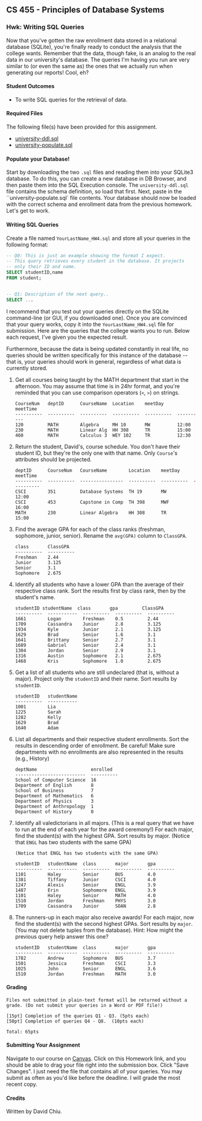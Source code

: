 ## CS 455 - Principles of Database Systems

### Hwk: Writing SQL Queries

Now that you've gotten the raw enrollment data stored in a relational database (SQLite), you're finally ready to conduct the analysis that the college wants. Remember that the data, though fake, is an analog to the real data in our university's database. The queries I'm having you run are very similar to (or even the same as) the ones that we actually run when generating our reports! Cool, eh?

<!-- Finally, they ask you to create triggers to log system activities. -->

#### Student Outcomes

- To write SQL queries for the retrieval of data.

#### Required Files

The following file(s) have been provided for this assignment.

- [university-ddl.sql](university-ddl.sql)
- [university-populate.sql](university-populate.sql)

#### Populate your Database!

Start by downloading the two `.sql` files and reading them into your SQLite3 database. To do this, you can create a new database in DB Browser, and then paste them into the SQL Execution console. The `university-ddl.sql` file contains the schema definition, so load that first. Next, paste in the ``university-populate.sql` file contents. Your database should now be loaded with the correct schema and enrollment data from the previous homework. Let's get to work.

#### Writing SQL Queries

Create a file named `YourLastName_HW4.sql` and store all your queries in the following format:

```sql
-- Q0: This is just an example showing the format I expect.
-- This query retrieves every student in the database. It projects
-- only their ID and name.
SELECT studentID,name
FROM student;


-- Q1: Description of the next query..
SELECT ...
```

I recommend that you test out your queries directly on the SQLite command-line (or GUI, if you downloaded one). Once you are convinced that your query works, copy it into the `YourLastName_HW4.sql` file for submission. Here are the queries that the college wants you to run. Below each request, I've given you the expected result.

 <!-- **Except for the last problem in which you are asked to create an audit table, you are not allowed to make changes to the schema to help you write your queries.**  -->

Furthermore, because the data is being updated constantly in real life, no queries should be written specifically for this instance of the database -- that is, your queries should work in general, regardless of what data is currently stored.

1. Get all courses being taught by the MATH department that start in the afternoon. You may assume that time is in 24hr format, and you're reminded that you can use comparison operators (`<`, `>`) on strings.

   ```
   CourseNum   deptID      CourseName  Location    meetDay     meetTime
   ----------  ----------  ----------  ----------  ----------  ----------
   120         MATH        Algebra     MH 10       MW          12:00
   230         MATH        Linear Alg  HH 308      TR          15:00
   460         MATH        Calculus 3  WEY 102     TR          12:30
   ```

2. Return the student, David's, course schedule. You don't have their student ID, but they're the only one with that name. Only `Course`'s attributes should be projected.

   ```
   deptID      CourseNum   CourseName        Location    meetDay     meetTime
   ----------  ----------  ----------------  ----------  ----------  ----------
   CSCI        351         Database Systems  TH 19       MW          12:00
   CSCI        453         Capstone in Comp  TH 398      MWF         16:00
   MATH        230         Linear Algebra    HH 308      TR          15:00
   ```

3. Find the average GPA for each of the class ranks (freshman, sophomore, junior, senior). Rename the `avg(GPA)` column to `ClassGPA`.

   ```
   class       ClassGPA
   ----------  ----------
   Freshman    2.44
   Junior      3.125
   Senior      3.1
   Sophomore   2.675
   ```

4. Identify all students who have a lower GPA than the average of their respective class rank. Sort the results first by class rank, then by the student's name.

   ```
   studentID studentName  class       gpa         ClassGPA
   ----------  -----------  ----------  ----------  ----------
   1661        Logan        Freshman    0.5         2.44
   1709        Cassandra    Junior      2.8         3.125
   1934        Kyle         Junior      2.1         3.125
   1629        Brad         Senior      1.6         3.1
   1641        Brittany     Senior      2.7         3.1
   1689        Gabriel      Senior      2.4         3.1
   1304        Jordan       Senior      2.9         3.1
   1316        Austin       Sophomore   2.1         2.675
   1468        Kris         Sophomore   1.0         2.675
   ```

5. Get a list of all students who are still undeclared (that is, without a major). Project only the `studentID` and their name. Sort results by `studentID`.

   ```
   studentID   studentName
   ----------  -----------
   1001        Lia
   1225        Sarah
   1282        Kelly
   1629        Brad
   1640        Adam
   ```

6. List all departments and their respective student enrollments. Sort the results in descending order of enrollment. Be careful! Make sure departments with no enrollments are also represented in the results (e.g., History)

   ```
   deptName                    enrolled
   --------------------------  ----------
   School of Computer Science  16
   Department of English       8
   School of Business          7
   Department of Mathematics   6
   Department of Physics       3
   Department of Anthropology  1
   Department of History       0
   ```

7. Identify all valedictorians in all majors. (This is a real query that we have to run at the end of each year for the award ceremony!) For each major, find the student(s) with the highest GPA. Sort results by major. (Notice that `ENGL` has two students with the same GPA)

   ```
   (Notice that ENGL has two students with the same GPA)

   studentID   studentName  class       major       gpa
   ----------  -----------  ----------  ----------  ----------
   1101        Haley        Senior      BUS         4.0
   1381        Tiffany      Junior      CSCI        4.0
   1247        Alexis       Senior      ENGL        3.9
   1487        Erin         Sophomore   ENGL        3.9
   1101        Haley        Senior      MATH        4.0
   1510        Jordan       Freshman    PHYS        3.0
   1709        Cassandra    Junior      SOAN        2.8
   ```

8. The runners-up in each major also receive awards! For each major, now find the student(s) with the second highest GPAs. Sort results by `major`. (You may not delete tuples from the database). Hint: How might the previous query help answer this one?

   ```
   studentID   studentName  class       major       gpa
   ----------  -----------  ----------  ----------  ----------
   1782        Andrew       Sophomore   BUS         3.7
   1501        Jessica      Freshman    CSCI        3.3
   1025        John         Senior      ENGL        3.6
   1510        Jordan       Freshman    MATH        3.0
   ```

<!--


9. Find the names, IDs, and the number of courses they are taking, for the students who are enrolled in the most number of courses.

   ```
   studentID   studentName  NumCourses
   ----------  -----------  ----------
   1025        John         5
   1247        Alexis       5
   ```

10. You found a vulnerability to the Students table, and because you haven't taken an Ethics course, you decide to give every CSCI major a 1.0 bump in their GPA. To avoid detection, no GPA can exceed 4.0, so round anything higher than a 4.0 to 4.0. This will likely take two UPDATE statements. Make sure these two statements are done atomically.

    ```
    (BEFORE)
    sqlite> select * from student natural join major where major='CSCI';
    studentID   studentName  class       gpa         major
    ----------  -----------  ----------  ----------  ----------
    1381        Tiffany      Junior      4.0         CSCI
    1709        Cassandra    Junior      2.8         CSCI
    1316        Austin       Sophomore   2.1         CSCI
    1911        David        Senior      3.2         CSCI
    1501        Jessica      Freshman    3.3         CSCI
    1661        Logan        Freshman    0.5         CSCI

    (AFTER)
    sqlite> select * from student natural join major where major='CSCI';
    studentID   studentName  class       gpa         major
    ----------  -----------  ----------  ----------  ----------
    1381        Tiffany      Junior      4.0         CSCI
    1709        Cassandra    Junior      3.8         CSCI
    1316        Austin       Sophomore   3.1         CSCI
    1911        David        Senior      4.0         CSCI
    1501        Jessica      Freshman    4.0         CSCI
    1661        Logan        Freshman    1.5         CSCI
    ```

11. After learning about the GPA mishap, the college now wants to add a new department, Philosophy (PHIL), which will housed in a newly constructed building called Plato's Cave. They will offer a course on PHIL 101: Ethics taught in room CAVE, and all CSCI majors are now required to take it. Add the new department, course, and enrollments. You need to do this in just **three separate statements**. Run these statements in such a way that they cannot be broken up (atomically).

    ```
    (Showing the contents of the Dept, course, and enroll tables.)

    sqlite> select * from dept order by deptID;
    deptID      deptName            building
    ----------  ------------------  -------------
    BUS         School of Business  McIntyre Hall
    CSCI        School of Computer  Thompson Hall
    ENGL        Department of Engl  Wyatt Hall
    HIST        Department of Hist  Wyatt Hall
    MATH        Department of Math  Tower of Babe
    PHIL        Philosophy          Plato's Cave
    PHYS        Department of Phys  Harned Hall
    SOAN        Department of Anth  Wyatt Hall


    sqlite> select * from course order by deptID,CourseNum;
    CourseNum   deptID      CourseName  Location    meetDay     meetTime
    ----------  ----------  ----------  ----------  ----------  ----------
    122         BUS         Economics   WY 30       MW          13:30
    351         BUS         Finance     WY 29       TR          12:00
    122         CSCI        How to Cod  TH 19       TR          12:00
    351         CSCI        Database S  TH 19       MW          12:00
    453         CSCI        Capstone i  TH 398      MWF         16:00
    460         CSCI        Operating   TH 8        MW          14:00
    520         CSCI        High Perfo  WY 307      TR          15:00
    101         ENGL        How to Rea  WY 100      MWF         13:00
    102         ENGL        How to Wri  WY 100      MWF         14:00
    520         ENGL        Shakespear  HH 20       TR          13:00
    120         MATH        Algebra     MH 10       MW          12:00
    230         MATH        Linear Alg  HH 308      TR          15:00
    320         MATH        Discrete M  TH 307      F           11:00
    330         MATH        Trigonomet  WEY 113     TR          08:30
    460         MATH        Calculus 3  WEY 102     TR          12:30
    101         PHIL        Ethics      CAVE        TR          16:00
    101         PHYS        How Things  HH 191      MWF         10:00
    401         PHYS        Quantum Me  HH 372      TR          09:00
    101         SOAN        Sociology   WY 105      MWF         08:00
    102         SOAN        Sociology   WY 205      MTWRF       09:00


    sqlite> select * from enroll order by deptID,courseNum;
    CourseNum   deptID      StudentID
    ----------  ----------  ----------
    122         BUS         1510
    122         BUS         1316
    122         BUS         1282
    351         BUS         1510
    351         BUS         1661
    351         BUS         1025
    351         BUS         1304
    351         CSCI        1282
    351         CSCI        1510
    351         CSCI        1661
    351         CSCI        1247
    351         CSCI        1501
    351         CSCI        1911
    351         CSCI        1025
    351         CSCI        1934
    453         CSCI        1247
    453         CSCI        1911
    453         CSCI        1934
    460         CSCI        1316
    460         CSCI        1689
    460         CSCI        1661
    520         CSCI        1247
    520         CSCI        1025
    101         ENGL        1247
    101         ENGL        1225
    102         ENGL        1304
    520         ENGL        1689
    520         ENGL        1782
    520         ENGL        1304
    520         ENGL        1025
    520         ENGL        1934
    120         MATH        1101
    230         MATH        1101
    230         MATH        1911
    230         MATH        1782
    320         MATH        1247
    460         MATH        1661
    101         PHIL        1381
    101         PHIL        1709
    101         PHIL        1316
    101         PHIL        1911
    101         PHIL        1501
    101         PHIL        1661
    101         PHYS        1304
    101         PHYS        1025
    401         PHYS        1101
    102         SOAN        1709
    ```

12. To prevent future tampering, the university wants you to log any activity in the Student table. Create a new table called `student_log` to store the following information: activity in question (insert, deletion, update), student's name, all the old values, and the new values. Finally, create the triggers that will record these activities.

Put these statements in the DDL file that was provided to you. -->

#### Grading

```
Files not submitted in plain-text format will be returned without a grade. (Do not submit your queries in a Word or PDF file!)

[15pt] Completion of the queries Q1 - Q3. (5pts each)
[50pt] Completion of queries Q4 - Q8.  (10pts each)

Total: 65pts
```

<!--
```
Files submitted not in plain-text format will be returned without a grade.

[15pt] Completion of the queries Q1 - Q3. Each query is of equal value (5pts each)
[90pt] Completion of remaining problems. Each problem is of equal value (10pts each)

Total: 105pts
``` -->

#### Submitting Your Assignment

<!-- After you have completed the homework, use the following to submit your work on [Canvas](https://canvas.pugetsound.edu).
Please submit the modified DDL file (with your triggers and the new audit table defined) and the file containing all of your queries. Zip them together. Files not in plain-text will be returned without a grade. -->

Navigate to our course on [Canvas](https://canvas.pugetsound.edu). Click on this Homework link, and you should be able to drag your file right into the submission box. Click "Save Changes". I just need the file that contains all of your queries. You may submit as often as you'd like before the deadline. I will grade the most recent copy.

#### Credits

Written by David Chiu.
